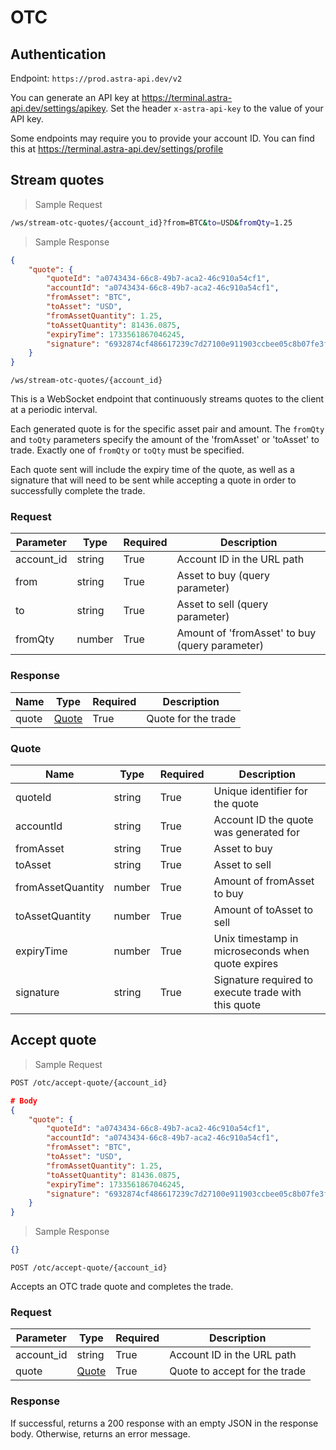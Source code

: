 # OTC

## Authentication

Endpoint: `https://prod.astra-api.dev/v2`

You can generate an API key at <https://terminal.astra-api.dev/settings/apikey>. Set the header `x-astra-api-key` to the value of your API key.

Some endpoints may require you to provide your account ID. You can find this at <https://terminal.astra-api.dev/settings/profile>

## Stream quotes

> Sample Request

```bash
/ws/stream-otc-quotes/{account_id}?from=BTC&to=USD&fromQty=1.25
```

> Sample Response

```json
{
    "quote": {
        "quoteId": "a0743434-66c8-49b7-aca2-46c910a54cf1",
        "accountId": "a0743434-66c8-49b7-aca2-46c910a54cf1",
        "fromAsset": "BTC",
        "toAsset": "USD",
        "fromAssetQuantity": 1.25,
        "toAssetQuantity": 81436.0875,
        "expiryTime": 1733561867046245,
        "signature": "6932874cf486617239c7d27100e911903ccbee05c8b07fe3f4299e047f46553a"
    }
}
```

`/ws/stream-otc-quotes/{account_id}`

This is a WebSocket endpoint that continuously streams quotes to the client at a periodic interval.

Each generated quote is for the specific asset pair and amount. The `fromQty` and `toQty` parameters specify the amount of the 'fromAsset' or 'toAsset' to trade. Exactly one of `fromQty` or `toQty` must be specified.

Each quote sent will include the expiry time of the quote, as well as a signature that will need to be sent while accepting a quote in order to successfully complete the trade.

### Request

| Parameter | Type               | Required | Description                                   |
|-----------|--------------------|----------|-----------------------------------------------|
| account_id | string             | True     | Account ID in the URL path                    |
| from | string             | True     | Asset to buy (query parameter)                |
| to   | string             | True     | Asset to sell (query parameter)               |
| fromQty | number             | True     | Amount of 'fromAsset' to buy (query parameter) |

### Response

| Name | Type               | Required | Description                                   |
|------|--------------------|----------|-----------------------------------------------|
| quote | [Quote](#quote) | True     | Quote for the trade  |

### Quote

| Name | Type | Required | Description |
|------|------|----------|-------------|
| quoteId | string | True | Unique identifier for the quote |
| accountId | string | True | Account ID the quote was generated for |
| fromAsset | string | True | Asset to buy |
| toAsset | string | True | Asset to sell |
| fromAssetQuantity | number | True | Amount of fromAsset to buy |
| toAssetQuantity | number | True | Amount of toAsset to sell |
| expiryTime | number | True | Unix timestamp in microseconds when quote expires |
| signature | string | True | Signature required to execute trade with this quote |


## Accept quote

> Sample Request

```bash
POST /otc/accept-quote/{account_id}
```

```json
# Body
{
    "quote": {
        "quoteId": "a0743434-66c8-49b7-aca2-46c910a54cf1",
        "accountId": "a0743434-66c8-49b7-aca2-46c910a54cf1",
        "fromAsset": "BTC",
        "toAsset": "USD",
        "fromAssetQuantity": 1.25,
        "toAssetQuantity": 81436.0875,
        "expiryTime": 1733561867046245,
        "signature": "6932874cf486617239c7d27100e911903ccbee05c8b07fe3f4299e047f46553a"
    }
}
```

> Sample Response

```json
{}
```

`POST /otc/accept-quote/{account_id}`

Accepts an OTC trade quote and completes the trade.

### Request

| Parameter | Type               | Required | Description                                   |
|-----------|--------------------|----------|-----------------------------------------------|
| account_id | string             | True     | Account ID in the URL path                    |
| quote | [Quote](#quote) | True     | Quote to accept for the trade  |

### Response

If successful, returns a 200 response with an empty JSON in the response body. 
Otherwise, returns an error message.